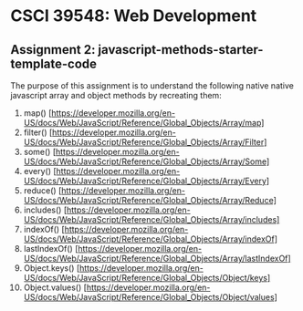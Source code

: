 # CSCI 39548: Web Development
## Assignment 2: javascript-methods-starter-template-code

The purpose of this assignment is to understand the following native native javascript array and object methods by recreating them:

1. map() [https://developer.mozilla.org/en-US/docs/Web/JavaScript/Reference/Global_Objects/Array/map]
2. filter() [https://developer.mozilla.org/en-US/docs/Web/JavaScript/Reference/Global_Objects/Array/Filter]
3. some() [https://developer.mozilla.org/en-US/docs/Web/JavaScript/Reference/Global_Objects/Array/Some]
4. every() [https://developer.mozilla.org/en-US/docs/Web/JavaScript/Reference/Global_Objects/Array/Every]
5. reduce() [https://developer.mozilla.org/en-US/docs/Web/JavaScript/Reference/Global_Objects/Array/Reduce]
6. includes() [https://developer.mozilla.org/en-US/docs/Web/JavaScript/Reference/Global_Objects/Array/includes]
7. indexOf() [https://developer.mozilla.org/en-US/docs/Web/JavaScript/Reference/Global_Objects/Array/indexOf]
8. lastIndexOf() [https://developer.mozilla.org/en-US/docs/Web/JavaScript/Reference/Global_Objects/Array/lastIndexOf]
9. Object.keys() [https://developer.mozilla.org/en-US/docs/Web/JavaScript/Reference/Global_Objects/Object/keys]
10. Object.values() [https://developer.mozilla.org/en-US/docs/Web/JavaScript/Reference/Global_Objects/Object/values]

